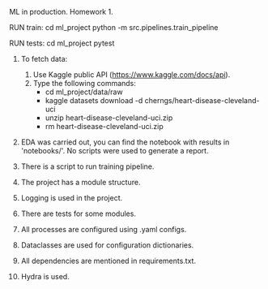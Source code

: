 ML in production. Homework 1.


RUN train:
   cd ml_project
   python -m src.pipelines.train_pipeline

RUN tests:
   cd ml_project
   pytest

1. To fetch data:
   1. Use Kaggle public API (https://www.kaggle.com/docs/api). 
   2. Type the following commands:
      - cd ml_project/data/raw
      - kaggle datasets download -d cherngs/heart-disease-cleveland-uci
      - unzip heart-disease-cleveland-uci.zip 
      - rm heart-disease-cleveland-uci.zip 
2. EDA was carried out, you can find the notebook with results in 'notebooks/'. 
   No scripts were used to generate a report.

3. There is a script to run training pipeline.
4. The project has a module structure.
5. Logging is used in the project.
6. There are tests for some modules.
7. All processes are configured using .yaml configs.
8. Dataclasses are used for configuration dictionaries.
9. All dependencies are mentioned in requirements.txt.
10. Hydra is used.